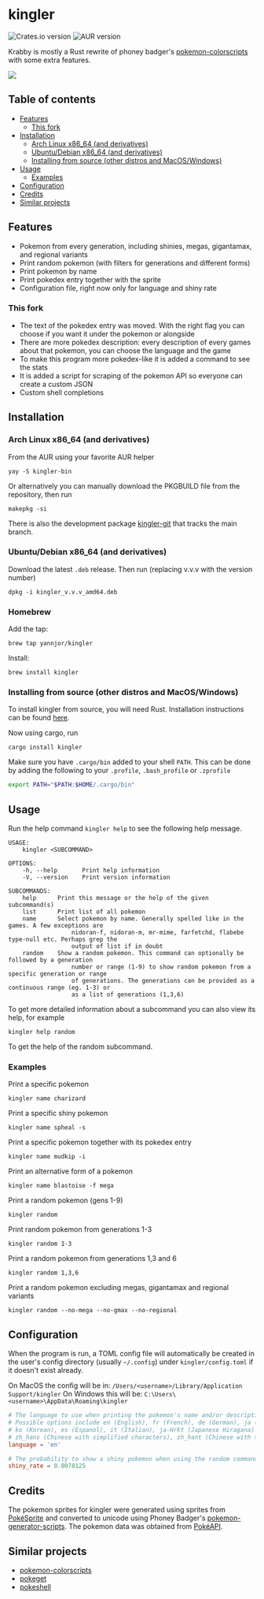 # kingler

![Crates.io version](https://img.shields.io/crates/v/kingler)
![AUR version](https://img.shields.io/aur/version/kingler-bin)

Krabby is mostly a Rust rewrite of phoney badger's [pokemon-colorscripts](https://gitlab.com/phoneybadger/pokemon-colorscripts)
with some extra features.

![](https://i.imgur.com/MVzaS3k.png)

## Table of contents
* [Features](#features)
  * [This fork](#this-fork)
* [Installation](#installation)
  * [Arch Linux x86_64 (and derivatives)](#arch-linux-x86_64-and-derivatives)
  * [Ubuntu/Debian x86_64 (and derivatives)](#ubuntudebian-x86_64-and-derivatives)
  * [Installing from source (other distros and MacOS/Windows)](#installing-from-source-other-distros-and-macoswindows)
* [Usage](#usage)
  * [Examples](#examples)
* [Configuration](#configuration)
* [Credits](#credits)
* [Similar projects](#similar-projects)


## Features
- Pokemon from every generation, including shinies, megas, gigantamax, and regional variants
- Print random pokemon (with filters for generations and different forms)
- Print pokemon by name
- Print pokedex entry together with the sprite
- Configuration file, right now only for language and shiny rate

### This fork
- The text of the pokedex entry was moved. With the right flag you can choose if you want it under the pokemon or alongside
- There are more pokedex description: every description of every games about that pokemon, you can choose the language and
  the game
- To make this program more pokedex-like it is added a command to see the stats
- It is added a script for scraping of the pokemon API so everyone can create a custom JSON
- Custom shell completions


## Installation

### Arch Linux x86_64 (and derivatives)

From the AUR using your favorite AUR helper

```
yay -S kingler-bin
```

Or alternatively you can manually download the PKGBUILD file from the repository, then run
```
makepkg -si
```

There is also the development package [kingler-git](https://aur.archlinux.org/packages/kingler-git) that tracks the main branch.

### Ubuntu/Debian x86_64 (and derivatives)

Download the latest `.deb` release. Then run (replacing v.v.v with the version number)
```
dpkg -i kingler_v.v.v_amd64.deb
```

### Homebrew

Add the tap:
```
brew tap yannjor/kingler
```

Install:
```
brew install kingler
```

### Installing from source (other distros and MacOS/Windows)

To install kingler from source, you will need Rust. Installation instructions can be found [here](https://www.rust-lang.org/learn/get-started).

Now using cargo, run
```
cargo install kingler
```
Make sure you have `.cargo/bin` added to your shell `PATH`. This can be done by adding the following to your `.profile`, `.bash_profile` or `.zprofile`
```sh
export PATH="$PATH:$HOME/.cargo/bin"
```

## Usage
Run the help command `kingler help` to see the following help message.

```
USAGE:
    kingler <SUBCOMMAND>

OPTIONS:
    -h, --help       Print help information
    -V, --version    Print version information

SUBCOMMANDS:
    help      Print this message or the help of the given subcommand(s)
    list      Print list of all pokemon
    name      Select pokemon by name. Generally spelled like in the games. A few exceptions are
                  nidoran-f, nidoran-m, mr-mime, farfetchd, flabebe type-null etc. Perhaps grep the
                  output of list if in doubt
    random    Show a random pokemon. This command can optionally be followed by a generation
                  number or range (1-9) to show random pokemon from a specific generation or range
                  of generations. The generations can be provided as a continuous range (eg. 1-3) or
                  as a list of generations (1,3,6)
```
To get more detailed information about a subcommand you can also view its help, for example
```
kingler help random
```
To get the help of the random subcommand.

### Examples
Print a specific pokemon
```
kingler name charizard
```
Print a specific shiny pokemon
```
kingler name spheal -s
```
Print a specific pokemon together with its pokedex entry
```
kingler name mudkip -i
```
Print an alternative form of a pokemon
```
kingler name blastoise -f mega
```
Print a random pokemon (gens 1-9)
```
kingler random
```
Print random pokemon from generations 1-3
```
kingler random 1-3
```
Print a random pokemon from generations 1,3 and 6
```
kingler random 1,3,6
```
Print a random pokemon excluding megas, gigantamax and regional variants
```
kingler random --no-mega --no-gmax --no-regional
```

## Configuration
When the program is run, a TOML config file will automatically be created in the user's config
directory (usually `~/.config`) under `kingler/config.toml` if it doesn't exist already. 

On MacOS the config will be in: `/Users/<username>/Library/Application Support/kingler`
On Windows this will be: `C:\Users\<username>\AppData\Roaming\kingler`

```toml
# The language to use when printing the pokemon's name and/or description.
# Possible options include en (English), fr (French), de (German), ja (Japanese),
# ko (Korean), es (Espanol), it (Italian), ja-Hrkt (Japanese Hiragana) 
# zh_hans (Chinese with simplified characters), zh_hant (Chinese with traditional characters)
language = 'en'

# The probability to show a shiny pokemon when using the random command
shiny_rate = 0.0078125
```

## Credits
The pokemon sprites for kingler were generated using sprites from [PokéSprite](https://msikma.github.io/pokesprite/)
and converted to unicode using Phoney Badger's [pokemon-generator-scripts](https://gitlab.com/phoneybadger/pokemon-generator-scripts).
The pokemon data was obtained from [PokéAPI](https://github.com/PokeAPI/pokeapi).


## Similar projects
- [pokemon-colorscripts](https://gitlab.com/phoneybadger/pokemon-colorscripts)
- [pokeget](https://github.com/talwat/pokeget)
- [pokeshell](https://github.com/acxz/pokeshell)
